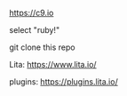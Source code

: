 https://c9.io

select "ruby!"


git clone this repo

Lita: https://www.lita.io/

plugins: https://plugins.lita.io/
